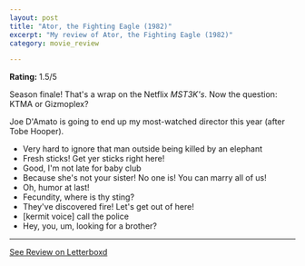 ```yaml
---
layout: post
title: "Ator, the Fighting Eagle (1982)"
excerpt: "My review of Ator, the Fighting Eagle (1982)"
category: movie_review

---
```


**Rating:** 1.5/5

Season finale! That's a wrap on the Netflix <i>MST3K's</i>. Now the question: KTMA or Gizmoplex?

Joe D'Amato is going to end up my most-watched director this year (after Tobe Hooper).


* Very hard to ignore that man outside being killed by an elephant 
* Fresh sticks! Get yer sticks right here!
* Good, I'm not late for baby club
* Because she's not your sister! No one is! You can marry all of us!
* Oh, humor at last!
* Fecundity, where is thy sting?
* They've discovered fire! Let's get out of here!
* [kermit voice] call the police
* Hey, you, um, looking for a brother?

<hr>

[See Review on Letterboxd](https://boxd.it/6zHlx5)
